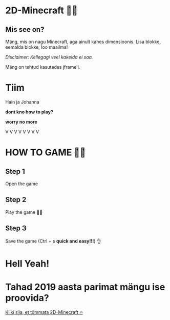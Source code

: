 # 2D-Minecraft 🧙‍♂️
## Mis see on?
Mäng, mis on nagu Minecraft, aga ainult kahes dimensioonis. Lisa blokke, eemalda blokke, loo maailma!

*Disclaimer: Kellegagi veel kakelda ei saa.*

Mäng on tehtud kasutades jframe'i.
# Tiim
Hain ja Johanna

**dont kno how to play?**

**worry no more**

V V V V V V V V
# HOW TO GAME 🧙‍♂️
## Step 1
Open the game 
## Step 2
Play the game 💪🏽
## Step 3
Save the game (Ctrl + s **quick and easy!!!**) 👌
# Hell Yeah!

# Tahad 2019 aasta parimat mängu ise proovida?
[Kliki siia, et tõmmata 2D-Minecraft 🔥](http://bit.ly/2D-Minecraft "Kliki siia, et tõmmata 2D-Minecraft")
